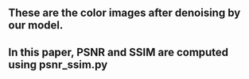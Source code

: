 ## These are the color images after denoising by our model.
## In this paper, PSNR and SSIM are computed using psnr_ssim.py
